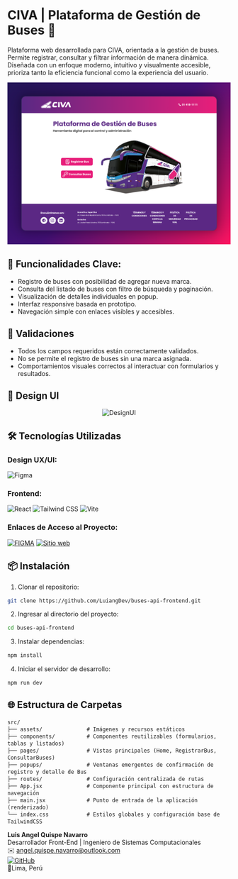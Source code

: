 # CIVA | Plataforma de Gestión de Buses 🚌 

Plataforma web desarrollada para CIVA, orientada a la gestión de buses. Permite registrar, consultar y filtrar información de manera dinámica. Diseñada con un enfoque moderno, intuitivo y visualmente accesible, prioriza tanto la eficiencia funcional como la experiencia del usuario.

<div align="center">
<img src="https://github.com/LuiangDev/buses-api-frontend/blob/main/src/assets/Home-mockup.png?raw=true" alt="portada" />
</div>

## 🧩 Funcionalidades Clave:

- Registro de buses con posibilidad de agregar nueva marca.
- Consulta del listado de buses con filtro de búsqueda y paginación.
- Visualización de detalles individuales en popup.
- Interfaz responsive basada en prototipo.
- Navegación simple con enlaces visibles y accesibles.

## 🧪 Validaciones

- Todos los campos requeridos están correctamente validados.
- No se permite el registro de buses sin una marca asignada.
- Comportamientos visuales correctos al interactuar con formularios y resultados.

## 🎨 Design UI

<div align="center">
<img src="https://github.com/LuiangDev/buses-api-frontend/blob/main/src/assets/vistas-mockup.png?raw=true" alt="DesignUI" />
</div>

## 🛠️ Tecnologías Utilizadas

### **Design UX/UI:**

![Figma](https://img.shields.io/badge/Figma-F24E1E?style=for-the-badge&logo=figma&logoColor=white)

### **Frontend:**

![React](https://img.shields.io/badge/React-20232A?style=for-the-badge&logo=react&logoColor=61DAFB)
![Tailwind CSS](https://img.shields.io/badge/Tailwind_CSS-38B2AC?style=for-the-badge&logo=tailwind-css&logoColor=white)
![Vite](https://img.shields.io/badge/Vite-646CFF?style=for-the-badge&logo=vite&logoColor=white)

### **Enlaces de Acceso al Proyecto:**

[![FIGMA](https://img.shields.io/badge/figma-9C55F7?style=for-the-badge&logo=figma&logoColor=white)](https://www.figma.com/design/imvtRXfpP0ok9V0PT2kBvQ/CIVA?node-id=0-1&t=oraq9JYBWYpN8TTF-1)
[![Sitio web](https://img.shields.io/website?url=https%3A%2F%2Ffipe.cl&style=for-the-badge)]()

## 📦 Instalación

1. Clonar el repositorio:

```bash
git clone https://github.com/LuiangDev/buses-api-frontend.git
```

2. Ingresar al directorio del proyecto:

```bash
cd buses-api-frontend
```

3. Instalar dependencias:

```bash
npm install
```

4. Iniciar el servidor de desarrollo:

```bash
npm run dev
```

## 🌐 Estructura de Carpetas

```
src/
├── assets/              # Imágenes y recursos estáticos
├── components/          # Componentes reutilizables (formularios, tablas y listados)
├── pages/               # Vistas principales (Home, RegistrarBus, ConsultarBuses)
├── popups/              # Ventanas emergentes de confirmación de registro y detalle de Bus
├── routes/              # Configuración centralizada de rutas
├── App.jsx              # Componente principal con estructura de navegación
├── main.jsx             # Punto de entrada de la aplicación (renderizado)
└── index.css            # Estilos globales y configuración base de TailwindCSS

```


**Luis Angel Quispe Navarro**  
Desarrollador Front-End | Ingeniero de Sistemas Computacionales  
✉️ angel.quispe.navarro@outlook.com  
[![GitHub](https://img.shields.io/badge/GitHub-LuiangDev-181717?style=for-the-badge&logo=github)](https://github.com/LuiangDev)  
📌Lima, Perú
